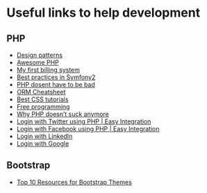 Useful links to help development
=========
## PHP
- [Design patterns](https://github.com/domnikl/DesignPatternsPHP)
- [Awesome PHP](https://github.com/ziadoz/awesome-php)
- [My first billing system](http://www.codelord.net/2014/04/22/what-i-wish-i-knew-writing-my-first-billing-system/)
- [Best practices in Symfony2](http://www.techtalkshub.com/best-practices-symfony2/)
- [PHP dosent have to be bad](https://servercheck.in/blog/php-it-doesnt-have-be-bad-experience)
- [ORM Cheatsheet](http://ormcheatsheet.com/)
- [Best CSS tutorials](http://www.singsys.com/blog/5-best-css-tutorials-to-improve-your-skills/)
- [Free programming](https://github.com/vhf/free-programming-books/blob/master/free-programming-books.md)
- [Why PHP doesn’t suck anymore](http://transmission.vehikl.com/why-php-doesnt-suck-anymore/)
- [Login with Twitter using PHP | Easy Integration](http://weblessons.info/2014/06/11/login-with-twitter/)
- [Login with Facebook using PHP | Easy Integration](http://weblessons.info/2014/06/15/login-with-facebook-tutorial/)
- [Login with LinkedIn](http://weblessons.info/2014/06/25/login-with-linkedin-tutorial-php/)
- [Login with Google](http://weblessons.info/2014/06/21/log-in-with-google-tutorial-php/)

## Bootstrap
- [Top 10 Resources for Bootstrap Themes](http://codecondo.com/bootstrap-themes/)
